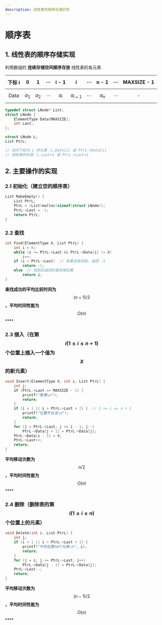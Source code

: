 ```yaml
---
description: 线性表的顺序存储实现
---
```


# 顺序表

## 1. 线性表的顺序存储实现

利用数组的 **连续存储空间顺序存放** 线性表的各元素

| 下标 i | 0 | 1 | $$\cdots$$  | i - 1 | i | $$\cdots$$  | n - 1 | $$\cdots$$  | MAXSIZE - 1 |
| :---: | :---: | :---: | :---: | :---: | :---: | :---: | :---: | :---: | :---: |
| Data | $$a_1$$  | $$a_2$$  | $$\cdots$$  | $$a_i$$  | $$a_{i+1}$$  | $$\cdots$$  | $$a_n$$  | $$\cdots$$  | - |

```c
typedef struct LNode* List;
struct LNode {
    ElementType Data[MAXSIZE];
    int Last;
};

struct LNode L;
List PtrL;

// 访问下标为 i 的元素：L.Data[i] 或 PtrL->Data[i]
// 线性表的长度：L.Last+1 或 PtrL->Last+1
```

## 2. 主要操作的实现

### 2.1 初始化（建立空的顺序表）

```cpp
List MakeEmpty() {
    List PtrL;
    PtrL = (List)malloc(sizeof(struct LNode));
    PtrL->Last = -1;
    return PtrL;
}
```

### 2.2 查找

```cpp
int Find(ElementType X, List PtrL) {
    int i = 0;
    while (i <= PtrL->Last && PtrL->Data[i] != X)
        i++;
    if (i > PtrL->Last)  // 如果没有找到，返回 -1
        return -1;
    else  // 找到后返回的是存储位置
        return i;
}
```

**查找成功的平均比较时间为** $$(n + 1) / 2$$ **，平均时间性能为** $$O(n)$$ ****

### 2.3 插入（在第 $$i (1 \le i \le n + 1)$$ 个位置上插入一个值为 $$X$$ 的新元素）

```cpp
void Insert(ElementType X, int i, List PtrL) {
    int j;
    if (PtrL->Last == MAXSIZE - 1) {
        printf("表满\n");
        return;
    }
    if (i < 1 || i > PtrL->Last + 2) {  // 1 <= i <= n + 1
        printf("位置不合法\n");
        return;
    }
    for (j = PtrL->Last; j >= i - 1; j--)
        PtrL->Data[j + 1] = PtrL->Data[j];
    PtrL->Data[i - 1] = X;
    PtrL->Last++;
    return;
}
```

**平均移动次数为** $$n/2$$ **，平均时间性能为** $$O(n)$$ ****

### 2.4 删除（删除表的第 $$i (1 \le i \le n)$$ 个位置上的元素）

```cpp
void Delete(int i, List PtrL) {
    int j;
    if (i < 1 || i > PtrL->Last + 1) {
        printf("不存在第%d个元素\n", i);
        return;
    }
    for (j = i; j <= PtrL->Last; j++)
        PtrL->Data[j - 1] = PtrL->Data[j];
    PtrL->Last--;
    return;
}
```

**平均移动次数为** $$(n-1)/2$$ **，平均时间性能为** $$O(n)$$ ****

